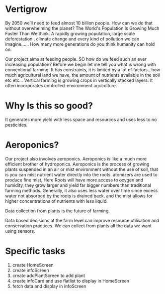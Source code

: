 # Vertigrow

By 2050 we’ll need to feed almost 10 billion people. How can we do that without overwhelming the planet? The World's Population Is Growing Much Faster Than We think.
A rapidly growing population, large scale deforestation , climate change and every kind of pollution we can imagine…… How many more generations do you think humanity can hold on.

Our project aims at feeding people. SO how do we feed such an ever increasing population? Before we begin let me tell you what is wrong with conventional farming. It has constraints, it is limited by a lot of factors…how much agricultural land we have, the amount of nutrients available in the soil etc etc…
Vertical farming is growing crops in vertically stacked layers. It often incorporates controlled-environment agriculture.

# Why Is this so good?
 It generates more yield with less space and resources and uses less to no pesticides.

# Aeroponics?
Our project also involves aeroponics. Aeroponics is like a much more efficient brother of hydroponics. Aeroponics is the process of growing plants suspended in an air or mist environment without the use of soil, that is you can mist nutrient water directly into the roots. atomizers are used to produce fine mist, Here Roots will have more access to oxygen and humidity, they grow larger and yield far bigger numbers than traditional farming methods. Generally, it also uses less water over time since excess water not absorbed by the roots is drained back, and the mist allows for higher concentrations of nutrients with less liquid.

Data collection from plants is the future of farming.

Data based decisions at the farm level can improve resource utilisation and conservation practices. We can collect from plants all the data we want using sensors.

# Specific tasks
1. create HomeScreen
2. create infoScreen
3. create addPlantScreen to add plant
4. create infoCard and use flatlist to display in HomeScreen
5. fetch data and display in infoScreen

